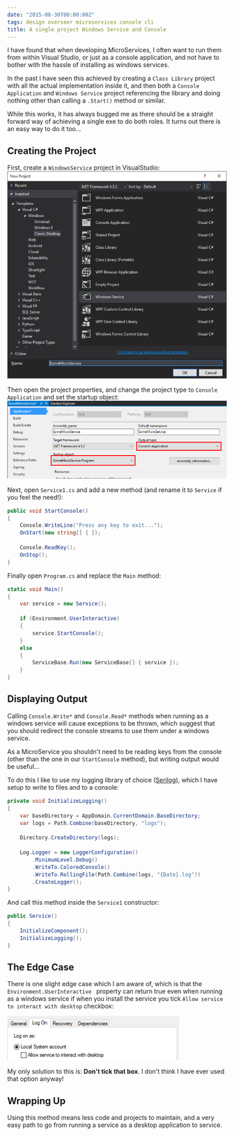 ```yaml
---
date: "2015-08-30T00:00:00Z"
tags: design overseer microservices console cli
title: A single project Windows Service and Console
---
```


I have found that when developing MicroServices, I often want to run them from within Visual Studio, or just as a console application, and not have to bother with the hassle of installing as windows services.

In the past I have seen this achieved by creating a `Class Library` project with all the actual implementation inside it, and then both a `Console Application` and `Windows Service` project referencing the library and doing nothing other than calling a `.Start()` method or similar.

While this works, it has always bugged me as there should be a straight forward way of achieving a single exe to do both roles.  It turns out there is an easy way to do it too...

## Creating the Project

First, create a `WindowsService` project in VisualStudio:
![New Windows Service][vs-new-project]

Then open the project properties, and change the project type to `Console Application` and set the startup object:
![Service Type][vs-project-type]

Next, open `Service1.cs` and add a new method (and rename it to `Service` if you feel the need!):

```csharp
public void StartConsole()
{
	Console.WriteLine("Press any key to exit...");
	OnStart(new string[] { });

	Console.ReadKey();
	OnStop();
}
```

Finally  open `Program.cs` and replace the `Main` method:

```csharp
static void Main()
{
	var service = new Service();

	if (Environment.UserInteractive)
	{
		service.StartConsole();
	}
	else
	{
		ServiceBase.Run(new ServiceBase[] { service });
	}
}
```

## Displaying Output

Calling `Console.Write*` and `Console.Read*` methods when running as a windows service will cause exceptions to be thrown, which suggest that you should redirect the console streams to use them under a windows service.

As a MicroService you shouldn't need to be reading keys from the console (other than the one in our `StartConsole` method), but writing output would be useful...

To do this I like to use my logging library of choice ([Serilog][serilog]), which I have setup to write to files and to a console:

```csharp
private void InitializeLogging()
{
	var baseDirectory = AppDomain.CurrentDomain.BaseDirectory;
	var logs = Path.Combine(baseDirectory, "logs");

	Directory.CreateDirectory(logs);

	Log.Logger = new LoggerConfiguration()
		.MinimumLevel.Debug()
		.WriteTo.ColoredConsole()
		.WriteTo.RollingFile(Path.Combine(logs, "{Date}.log"))
		.CreateLogger();
}
```

And call this method inside the `Service1` constructor:

```csharp
public Service()
{
	InitializeComponent();
	InitializeLogging();
}
```

## The Edge Case

There is one slight edge case which I am aware of, which is that the `Environment.UserInteractive
` property can return true even when running as a windows service if when you install the service you tick `Allow service to interact with desktop` checkbox:

![Service-Logon][service-logon]

My only solution to this is: **Don't tick that box**. I don't think I have ever used that option anyway!

## Wrapping Up

Using this method means less code and projects to maintain, and a very easy path to go from running a service as a desktop application to service.

[vs-new-project]: /images/service-new.png
[vs-project-type]: /images/service-project-type.png
[service-logon]: /images/service-interact.png
[serilog]: http://serilog.net/
